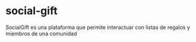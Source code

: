 # social-gift
SocialGift es una plataforma que permite interactuar con listas de regalos y miembros de una comunidad
